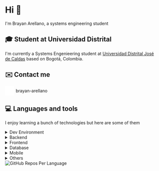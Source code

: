 # Hi 👋
I'm Brayan Arellano, a systems engineering student

## 🎓 Student at Universidad Distrital

I'm currently a Systems Engenieering student at [Universidad Distrital José de Caldas](www.udistrital.edu.co) based on Bogotá, Colombia.


## ✉️ Contact me
<a href="https://www.linkedin.com/in/brayan-arellano" style="display: flex; align-items: center; text-decoration: none;">
  <img src="brand-linkedin.svg" width="30px" style="margin-right: 5px;">
  <span>brayan-arellano</span>
</a>

## 💻 Languages and tools
I enjoy learning a bunch of technologies but here are some of them
<div style="display: flex; flex-wrap: wrap; justify-content: space-between;">
  <div style="flex: 1; min-width: 300px;">
    <details>
      <summary>Dev Environment</summary>
      <ul>
        <li>Windows/Linux</li>
        <li>VSCode</li>
        <li>Google Colab</li>
        <li>Git/Github</li>
      </ul>
    </details>
    <details>
      <summary>Backend</summary>
      <ul>
        <li>NodeJS + Express</li>
        <li>Spring Boot</li>
        <li>Flask</li>
      </ul>
    </details>
    <details>
      <summary>Frontend</summary>
      <ul>
        <li>React</li>
        <li>Vite</li>
        <li>Redux</li>
        <li>Bootstrap</li>
      </ul>
    </details>
    <details>
      <summary>Database</summary>
      <ul>
        <li>PostgreSQL</li>
        <li>MongoDB</li>
      </ul>
    </details>
    <details>
      <summary>Mobile</summary>
      <ul>
        <li>Flutter</li>
        <li>Kotlin + Jetpack Compose</li>
      </ul>
    </details>
    <details>
      <summary>Others</summary>
      <ul>
        <li>Docker</li>
        <li>Unity</li>
        <li>C#</li>
        <li>C++</li>
      </ul>
    </details>
  </div>
  <div style="flex: 1; min-width: 300px;">
    <img src="http://github-profile-summary-cards.vercel.app/api/cards/repos-per-language?username=bs-arellano&theme=tokyonight" alt="GitHub Repos Per Language">
  </div>
</div>

